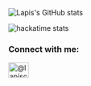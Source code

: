 ![Lapis's GitHub stats](https://github-readme-stats.vercel.app/api?username=LapisGit&show_icons=true&theme=radical)

![hackatime stats](https://github-readme-stats.hackclub.dev/api/wakatime?username=11915&api_domain=hackatime.hackclub.com&&custom_title=Hackatime+Stats&layout=compact&cache_seconds=0&langs_count=8&theme=synthwave)
<h3 align="left">Connect with me:</h3>
<p align="left">
<a href="https://www.youtube.com/@lapiscreates" target="blank"><img align="center" src="https://raw.githubusercontent.com/rahuldkjain/github-profile-readme-generator/master/src/images/icons/Social/youtube.svg" alt="@lapiscreates" height="30" width="40" /></a>
</p>
